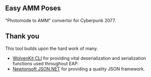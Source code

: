 ## Easy AMM Poses
"Photomode to AMM" convertor for Cyberpunk 2077.

## Thank you

This tool builds upon the hard work of many.

- [WolvenKit CLI](https://github.com/WolvenKit) for providing vital deserialization and serialization functions used throughout EAP.
- [Newtonsoft JSON.NET](https://www.newtonsoft.com/json) for providing a quality JSON framework.
